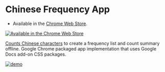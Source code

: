 # Chinese Frequency App

+ Available in the [Chrome Web Store][storepage].

[![Available in the Chrome Web Store][storelogo]][storepage]

[Counts Chinese characters][storepage] to create a frequency list and count summary offline. Google Chrome packaged app implementation that uses Google Docs add-on CSS packages.

[![demo][screenshot]][storepage]



[storelogo]: https://cloud.githubusercontent.com/assets/7258373/6788162/ee497942-d154-11e4-934d-ef386061181d.png "Available in the Chrome Web Store"

[screenshot]: https://cloud.githubusercontent.com/assets/7258373/9174355/24d7334e-3f34-11e5-8244-329fa619514a.png

[storepage]: https://chrome.google.com/webstore/detail/chinese-frequency-app/lkdnneogofmdkfikhbpalhelenihopga